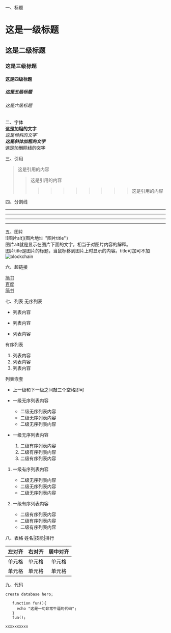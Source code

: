 一、标题
# 这是一级标题
## 这是二级标题
### 这是三级标题
#### 这是四级标题
##### 这是五级标题
###### 这是六级标题

二、字体  
**这是加粗的文字**  
*这是倾斜的文字*`  
***这是斜体加粗的文字***   
~~这是加删除线的文字~~

三、引用
>这是引用的内容
>>这是引用的内容
>>>>>>>>>>这是引用的内容

四、分割线 

---  
----  
***  
*****  
五、图片  
![图片alt](图片地址 ''图片title'')  
图片alt就是显示在图片下面的文字，相当于对图片内容的解释。  
图片title是图片的标题，当鼠标移到图片上时显示的内容。title可加可不加  
![blockchain](https://ss0.bdstatic.com/70cFvHSh_Q1YnxGkpoWK1HF6hhy/it/u=702257389,1274025419&fm=27&gp=0.jpg "区块链")

六、超链接

[简书](http://jianshu.com)  
[百度](http://baidu.com)  
<a href="https://www.jianshu.com/u/1f5ac0cf6a8b" target="_blank">简书</a>

七、列表
无序列表
- 列表内容
+ 列表内容
* 列表内容

有序列表
1. 列表内容
2. 列表内容
3. 列表内容

列表嵌套
- 上一级和下一级之间敲三个空格即可

- 一级无序列表内容
   - 二级无序列表内容
   - 二级无序列表内容 
   - 二级无序列表内容
   
- 一级无序列表内容
   1. 二级有序列表内容
   2. 二级有序列表内容
   3. 二级有序列表内容

1. 一级有序列表内容
   * 二级无序列表内容
   * 二级无序列表内容
   * 二级无序列表内容

2. 一级有序列表内容
   + 二级有序列表内容
   + 二级有序列表内容
   + 二级有序列表内容
    
八、表格
姓名|技能|排行 

| 左对齐 | 右对齐 | 居中对齐 |
| :-----| ----: | :----: |
| 单元格 | 单元格 | 单元格 |
| 单元格 | 单元格 | 单元格 |

九、代码

`create database hero;`  
```
   function fun(){
     echo "这是一句非常牛逼的代码"; 
   }
   fun();
```
    xxxxxxxxxx